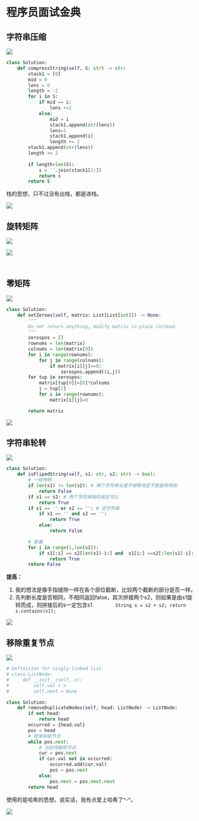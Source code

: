 # 程序员面试金典

## 字符串压缩

![](images/006.png)

```python
class Solution:
    def compressString(self, S: str) -> str:
        stack1 = [0]
        mid = 0
        lens = 0
        length = -2
        for i in S:
            if mid == i:
                lens +=1
            else:
                mid = i
                stack1.append(str(lens))
                lens=1
                stack1.append(i)
                length += 2
        stack1.append(str(lens))
        length += 2
        
        if length<len(S):
            s = ''.join(stack1[2:])
            return s
        return S 
```

栈的思想，只不过没有出栈，都是进栈。

![](images/006_.png)

## 旋转矩阵

![](images/007_1.png)

![](images/007_2.png)

```python

```

![]()


## 零矩阵

![](./images/008.png)

```python
class Solution:
    def setZeroes(self, matrix: List[List[int]]) -> None:
        """
        Do not return anything, modify matrix in-place instead.
        """
        zerospos = []
        rownums = len(matrix)
        colnums = len(matrix[0])
        for i in range(rownums):
            for j in range(colnums):
                if matrix[i][j]==0:
                    zerospos.append((i,j))
        for tup in zerospos:
            matrix[tup[0]]=[0]*colnums
            j = tup[1]
            for i in range(rownums):
                matrix[i][j]=0

        return matrix
```

![](./images/008_.png)

## 字符串轮转

![](images/009.png)

```python
class Solution:
    def isFlipedString(self, s1: str, s2: str) -> bool:
        # 一些特例
        if len(s1) != len(s2): # 两个字符串长度不相等肯定不能旋转得到
            return False
        if s1 == s2: # 两个字符串相同肯定可以
            return True
        if s1 == '' or s2 == '': # 空字符串
            if s1 == '' and s2 == '':
                return True
            else:
                return False

        # 普遍
        for i in range(1,len(s1)):
            if s1[:i] == s2[len(s1)-i:] and  s1[i:] ==s2[:len(s1)-i]:
                return True
        return False
```


**提高：**

1. 我的想法是像手指缝隙一样在各个部位截断，比较两个截断的部分是否一样。
2. 先判断长度是否相同，不相同返回false，其次拼接两个s2，则如果是由s1旋转而成，则拼接后的s一定包含s1.`        String s = s2 + s2;
        return s.contains(s1);`


![](./images/009_.png)

## 移除重复节点

![](images/010.png)

```python
# Definition for singly-linked list.
# class ListNode:
#     def __init__(self, x):
#         self.val = x
#         self.next = None

class Solution:
    def removeDuplicateNodes(self, head: ListNode) -> ListNode:
        if not head:
            return head
        occurred = {head.val}
        pos = head
        # 枚举前驱节点
        while pos.next:
            # 当前待删除节点
            cur = pos.next
            if cur.val not in occurred:
                occurred.add(cur.val)
                pos = pos.next
            else:
                pos.next = pos.next.next
        return head
```

使用的是哈希的思想，说实话，我有点爱上哈希了^-^。

![](images/010_.png)